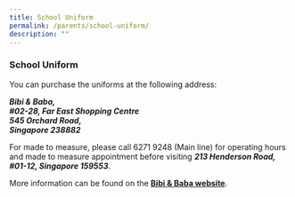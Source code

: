 ```yaml
---
title: School Uniform
permalink: /parents/school-uniform/
description: ""
---
```

### **School Uniform**
You can purchase the uniforms at the following address:

**_Bibi & Baba,<br>
#02-28, Far East Shopping Centre<br>
545 Orchard Road,<br>
Singapore 238882_**

For made to measure, please call 6271 9248 (Main line) for operating hours and made to measure appointment before visiting **_213 Henderson Road, #01-12, Singapore 159553_**.

More information can be found on the **[Bibi & Baba website](http://bibibaba.com/)**.